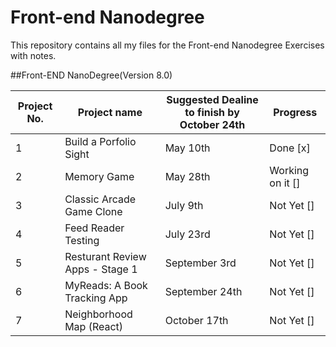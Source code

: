 # **Front-end Nanodegree**

This repository contains all my files for the Front-end Nanodegree Exercises with notes.

##Front-END NanoDegree(Version 8.0)

|Project No.|  Project name                               |Suggested Dealine to finish by October 24th | Progress    |
|-----------|---------------------------------------------|--------------------------------------------|-------------|
|     1     |   Build a Porfolio Sight                    |                    May 10th                | Done [x]    |
|     2     |   Memory Game                               |                    May 28th                | Working on it [] |
|     3     |   Classic Arcade Game Clone                 |                    July 9th                | Not Yet [] |
|     4     |   Feed Reader Testing                       |                    July 23rd               | Not Yet [] |
|     5     |   Resturant Review Apps - Stage 1           |                    September 3rd           | Not Yet [] |
|     6     |   MyReads: A Book Tracking App              |                    September 24th          | Not Yet [] |
|     7     |   Neighborhood Map (React)                  |                    October 17th            | Not Yet [] |